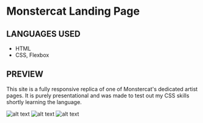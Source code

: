 # Monstercat Landing Page

## LANGUAGES USED

- HTML
- CSS, Flexbox

## PREVIEW 

This site is a fully responsive replica of one of Monstercat's dedicated artist pages. It is purely presentational and was made to test out my CSS skills shortly learning the language.

![alt text](https://i.postimg.cc/hjFn0pyZ/main.png)
![alt text](https://i.postimg.cc/GpTrYZQs/songs.png)
![alt text](https://i.postimg.cc/1tpQ7wbm/related.png)

